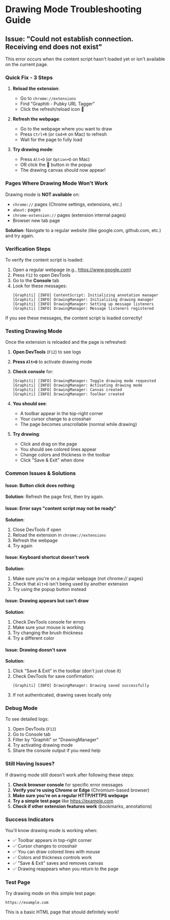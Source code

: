 # Drawing Mode Troubleshooting Guide

## Issue: "Could not establish connection. Receiving end does not exist"

This error occurs when the content script hasn't loaded yet or isn't available on the current page.

### Quick Fix - 3 Steps

1. **Reload the extension**:
   - Go to `chrome://extensions`
   - Find "Graphiti - Pubky URL Tagger"
   - Click the refresh/reload icon 🔄

2. **Refresh the webpage**:
   - Go to the webpage where you want to draw
   - Press `Ctrl+R` (or `Cmd+R` on Mac) to refresh
   - Wait for the page to fully load

3. **Try drawing mode**:
   - Press `Alt+D` (or `Option+D` on Mac)
   - OR click the 🎨 button in the popup
   - The drawing canvas should now appear!

### Pages Where Drawing Mode Won't Work

Drawing mode is **NOT available** on:
- `chrome://` pages (Chrome settings, extensions, etc.)
- `about:` pages
- `chrome-extension://` pages (extension internal pages)
- Browser new tab page

**Solution**: Navigate to a regular website (like google.com, github.com, etc.) and try again.

### Verification Steps

To verify the content script is loaded:

1. Open a regular webpage (e.g., https://www.google.com)
2. Press `F12` to open DevTools
3. Go to the **Console** tab
4. Look for these messages:
   ```
   [Graphiti] [INFO] ContentScript: Initializing annotation manager
   [Graphiti] [INFO] DrawingManager: Initializing drawing manager
   [Graphiti] [INFO] DrawingManager: Setting up message listeners
   [Graphiti] [INFO] DrawingManager: Message listeners registered
   ```

If you see these messages, the content script is loaded correctly!

### Testing Drawing Mode

Once the extension is reloaded and the page is refreshed:

1. **Open DevTools** (`F12`) to see logs
2. **Press `Alt+D`** to activate drawing mode
3. **Check console** for:
   ```
   [Graphiti] [INFO] DrawingManager: Toggle drawing mode requested
   [Graphiti] [INFO] DrawingManager: Activating drawing mode
   [Graphiti] [INFO] DrawingManager: Canvas created
   [Graphiti] [INFO] DrawingManager: Toolbar created
   ```

4. **You should see**:
   - A toolbar appear in the top-right corner
   - Your cursor change to a crosshair
   - The page becomes unscrollable (normal while drawing)

5. **Try drawing**:
   - Click and drag on the page
   - You should see colored lines appear
   - Change colors and thickness in the toolbar
   - Click "Save & Exit" when done

### Common Issues & Solutions

#### Issue: Button click does nothing
**Solution**: Refresh the page first, then try again.

#### Issue: Error says "content script may not be ready"
**Solution**: 
1. Close DevTools if open
2. Reload the extension in `chrome://extensions`
3. Refresh the webpage
4. Try again

#### Issue: Keyboard shortcut doesn't work
**Solution**:
1. Make sure you're on a regular webpage (not chrome:// pages)
2. Check that `Alt+D` isn't being used by another extension
3. Try using the popup button instead

#### Issue: Drawing appears but can't draw
**Solution**:
1. Check DevTools console for errors
2. Make sure your mouse is working
3. Try changing the brush thickness
4. Try a different color

#### Issue: Drawing doesn't save
**Solution**:
1. Click "Save & Exit" in the toolbar (don't just close it)
2. Check DevTools for save confirmation:
   ```
   [Graphiti] [INFO] DrawingManager: Drawing saved successfully
   ```
3. If not authenticated, drawing saves locally only

### Debug Mode

To see detailed logs:

1. Open DevTools (`F12`)
2. Go to Console tab
3. Filter by "Graphiti" or "DrawingManager"
4. Try activating drawing mode
5. Share the console output if you need help

### Still Having Issues?

If drawing mode still doesn't work after following these steps:

1. **Check browser console** for specific error messages
2. **Verify you're using Chrome or Edge** (Chromium-based browser)
3. **Make sure you're on a regular HTTP/HTTPS webpage**
4. **Try a simple test page** like https://example.com
5. **Check if other extension features work** (bookmarks, annotations)

### Success Indicators

You'll know drawing mode is working when:
- ✅ Toolbar appears in top-right corner
- ✅ Cursor changes to crosshair
- ✅ You can draw colored lines with mouse
- ✅ Colors and thickness controls work
- ✅ "Save & Exit" saves and removes canvas
- ✅ Drawing reappears when you return to the page

### Test Page

Try drawing mode on this simple test page:
```
https://example.com
```

This is a basic HTML page that should definitely work!

